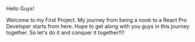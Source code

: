 Hello Guys!

Welcome to my First Project. My journey from being a noob to a React Pro Developer starts from here. Hope to get along with you guys in this journey together. So let's do it and conquer it together!!!!

